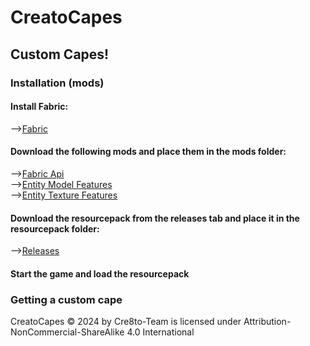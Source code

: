 # CreatoCapes
## Custom Capes!

### Installation (mods)

#### Install Fabric:  
-->[Fabric](https://fabricmc.net/use/installer/)  
#### Download the following mods and place them in the mods folder:  
-->[Fabric Api](https://modrinth.com/mod/fabric-api)  
-->[Entity Model Features](https://modrinth.com/mod/entity-model-features)  
-->[Entity Texture Features](https://modrinth.com/mod/entitytexturefeatures)  
#### Download the resourcepack from the releases tab and place it in the resourcepack folder:
-->[Releases](https://github.com/Creatomat/CreatoCapes/releases)
#### Start the game and load the resourcepack

### Getting a custom cape

CreatoCapes © 2024 by Cre8to-Team is licensed under Attribution-NonCommercial-ShareAlike 4.0 International 
